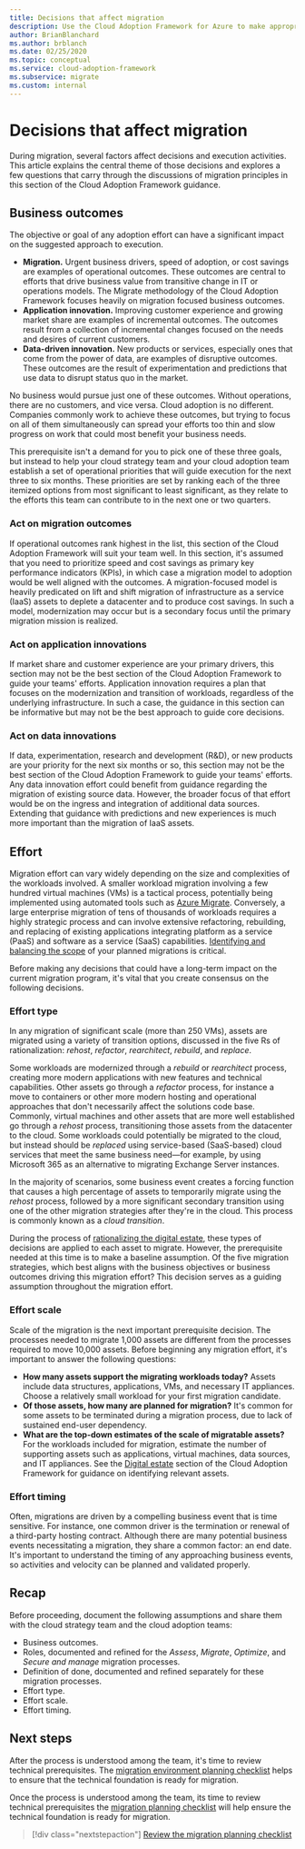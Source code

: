 ```yaml
---
title: Decisions that affect migration
description: Use the Cloud Adoption Framework for Azure to make appropriate decisions and choose execution activities that will support a successful migration.
author: BrianBlanchard
ms.author: brblanch
ms.date: 02/25/2020
ms.topic: conceptual
ms.service: cloud-adoption-framework
ms.subservice: migrate
ms.custom: internal
---
```


# Decisions that affect migration

During migration, several factors affect decisions and execution activities. This article explains the central theme of those decisions and explores a few questions that carry through the discussions of migration principles in this section of the Cloud Adoption Framework guidance.

## Business outcomes

The objective or goal of any adoption effort can have a significant impact on the suggested approach to execution.

- **Migration.** Urgent business drivers, speed of adoption, or cost savings are examples of operational outcomes. These outcomes are central to efforts that drive business value from transitive change in IT or operations models. The Migrate methodology of the Cloud Adoption Framework focuses heavily on migration focused business outcomes.
- **Application innovation.** Improving customer experience and growing market share are examples of incremental outcomes. The outcomes result from a collection of incremental changes focused on the needs and desires of current customers.
- **Data-driven innovation.** New products or services, especially ones that come from the power of data, are examples of disruptive outcomes. These outcomes are the result of experimentation and predictions that use data to disrupt status quo in the market.

No business would pursue just one of these outcomes. Without operations, there are no customers, and vice versa. Cloud adoption is no different. Companies commonly work to achieve these outcomes, but trying to focus on all of them simultaneously can spread your efforts too thin and slow progress on work that could most benefit your business needs.

This prerequisite isn't a demand for you to pick one of these three goals, but instead to help your cloud strategy team and your cloud adoption team establish a set of operational priorities that will guide execution for the next three to six months. These priorities are set by ranking each of the three itemized options from most significant to least significant, as they relate to the efforts this team can contribute to in the next one or two quarters.

### Act on migration outcomes

If operational outcomes rank highest in the list, this section of the Cloud Adoption Framework will suit your team well. In this section, it's assumed that you need to prioritize speed and cost savings as primary key performance indicators (KPIs), in which case a migration model to adoption would be well aligned with the outcomes. A migration-focused model is heavily predicated on lift and shift migration of infrastructure as a service (IaaS) assets to deplete a datacenter and to produce cost savings. In such a model, modernization may occur but is a secondary focus until the primary migration mission is realized.

### Act on application innovations

If market share and customer experience are your primary drivers, this section may not be the best section of the Cloud Adoption Framework to guide your teams' efforts. Application innovation requires a plan that focuses on the modernization and transition of workloads, regardless of the underlying infrastructure. In such a case, the guidance in this section can be informative but may not be the best approach to guide core decisions.

### Act on data innovations

If data, experimentation, research and development (R&D), or new products are your priority for the next six months or so, this section may not be the best section of the Cloud Adoption Framework to guide your teams' efforts. Any data innovation effort could benefit from guidance regarding the migration of existing source data. However, the broader focus of that effort would be on the ingress and integration of additional data sources. Extending that guidance with predictions and new experiences is much more important than the migration of IaaS assets.

## Effort

Migration effort can vary widely depending on the size and complexities of the workloads involved. A smaller workload migration involving a few hundred virtual machines (VMs) is a tactical process, potentially being implemented using automated tools such as [Azure Migrate](/azure/migrate/migrate-services-overview). Conversely, a large enterprise migration of tens of thousands of workloads requires a highly strategic process and can involve extensive refactoring, rebuilding, and replacing of existing applications integrating platform as a service (PaaS) and software as a service (SaaS) capabilities. [Identifying and balancing the scope](../../../strategy/balance-the-portfolio.md) of your planned migrations is critical.

Before making any decisions that could have a long-term impact on the current migration program, it's vital that you create consensus on the following decisions.

### Effort type

In any migration of significant scale (more than 250 VMs), assets are migrated using a variety of transition options, discussed in the five Rs of rationalization: *rehost*, *refactor*, *rearchitect*, *rebuild*, and *replace*.

Some workloads are modernized through a *rebuild* or *rearchitect* process, creating more modern applications with new features and technical capabilities. Other assets go through a *refactor* process, for instance a move to containers or other more modern hosting and operational approaches that don't necessarily affect the solutions code base. Commonly, virtual machines and other assets that are more well established go through a *rehost* process, transitioning those assets from the datacenter to the cloud. Some workloads could potentially be migrated to the cloud, but instead should be *replaced* using service-based (SaaS-based) cloud services that meet the same business need&mdash;for example, by using Microsoft 365 as an alternative to migrating Exchange Server instances.

In the majority of scenarios, some business event creates a forcing function that causes a high percentage of assets to temporarily migrate using the *rehost* process, followed by a more significant secondary transition using one of the other migration strategies after they're in the cloud. This process is commonly known as a *cloud transition*.

During the process of [rationalizing the digital estate](../../../digital-estate/calculate.md), these types of decisions are applied to each asset to migrate. However, the prerequisite needed at this time is to make a baseline assumption. Of the five migration strategies, which best aligns with the business objectives or business outcomes driving this migration effort? This decision serves as a guiding assumption throughout the migration effort.

### Effort scale

Scale of the migration is the next important prerequisite decision. The processes needed to migrate 1,000 assets are different from the processes required to move 10,000 assets. Before beginning any migration effort, it's important to answer the following questions:

- **How many assets support the migrating workloads today?** Assets include data structures, applications, VMs, and necessary IT appliances. Choose a relatively small workload for your first migration candidate.
- **Of those assets, how many are planned for migration?** It's common for some assets to be terminated during a migration process, due to lack of sustained end-user dependency.
- **What are the top-down estimates of the scale of migratable assets?** For the workloads included for migration, estimate the number of supporting assets such as applications, virtual machines, data sources, and IT appliances. See the [Digital estate](../../../digital-estate/index.md) section of the Cloud Adoption Framework for guidance on identifying relevant assets.

### Effort timing

Often, migrations are driven by a compelling business event that is time sensitive. For instance, one common driver is the termination or renewal of a third-party hosting contract. Although there are many potential business events necessitating a migration, they share a common factor: an end date. It's important to understand the timing of any approaching business events, so activities and velocity can be planned and validated properly.

## Recap

Before proceeding, document the following assumptions and share them with the cloud strategy team and the cloud adoption teams:

- Business outcomes.
- Roles, documented and refined for the *Assess*, *Migrate*, *Optimize*, and *Secure and manage* migration processes.
- Definition of done, documented and refined separately for these migration processes.
- Effort type.
- Effort scale.
- Effort timing.

## Next steps

After the process is understood among the team, it's time to review technical prerequisites. The [migration environment planning checklist](./planning-checklist.md) helps to ensure that the technical foundation is ready for migration.

Once the process is understood among the team, its time to review technical prerequisites the [migration planning checklist](./planning-checklist.md) will help ensure the technical foundation is ready for migration.

> [!div class="nextstepaction"]
> [Review the migration planning checklist](./planning-checklist.md)
